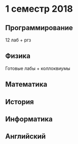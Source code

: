# 1 семестр 2018

## Программирование 
12 лаб + ргз

## Физика
Готовые лабы + коллоквиумы

## Математика

## История

## Информатика

## Английский
